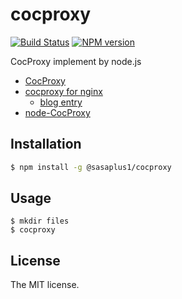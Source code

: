 # cocproxy

[![Build Status](https://travis-ci.org/sasaplus1/cocproxy.svg?branch=master)](https://travis-ci.org/sasaplus1/cocproxy)
[![NPM version](https://badge.fury.io/js/@sasaplus1/cocproxy.svg)](http://badge.fury.io/js/@sasaplus1/cocproxy)

CocProxy implement by node.js

- [CocProxy](http://coderepos.org/share/wiki/CocProxy)
- [cocproxy for nginx](https://gist.github.com/hotchpotch/990354)
  - [blog entry](http://subtech.g.hatena.ne.jp/secondlife/20110525/1306299472)
- [node-CocProxy](https://github.com/azu/node-cocproxy)

## Installation

```sh
$ npm install -g @sasaplus1/cocproxy
```

## Usage

```console
$ mkdir files
$ cocproxy
```

## License

The MIT license.
